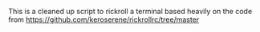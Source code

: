 This is a cleaned up script to rickroll a terminal based heavily on the code from https://github.com/keroserene/rickrollrc/tree/master
